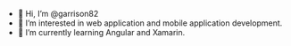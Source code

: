 - 👋 Hi, I’m @garrison82
- 👀 I’m interested in web application and mobile application development.
- 🌱 I’m currently learning Angular and Xamarin.

